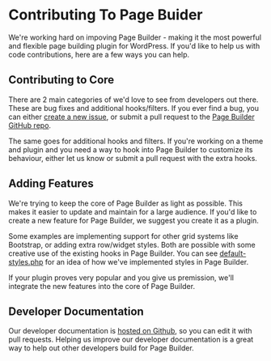 # Contributing To Page Buider

We're working hard on impoving Page Builder - making it the most powerful and flexible page building plugin for WordPress. If you'd like to help us with code contributions, here are a few ways you can help. 

## Contributing to Core

There are 2 main categories of we'd love to see from developers out there. These are bug fixes and additional hooks/filters. If you ever find a bug, you can either [create a new issue](https://github.com/siteorigin/siteorigin-panels/issues), or submit a pull request to the [Page Builder GitHub repo](https://github.com/siteorigin/siteorigin-panels).

The same goes for additional hooks and filters. If you're working on a theme and plugin and you need a way to hook into Page Builder to customize its behaviour, either let us know or submit a pull request with the extra hooks.

## Adding Features

We're trying to keep the core of Page Builder as light as possible. This makes it easier to update and maintain for a large audience. If you'd like to create a new feature for Page Builder, we suggest you create it as a plugin.

Some examples are implementing support for other grid systems like Bootstrap, or adding extra row/widget styles. Both are possible with some creative use of the existing hooks in Page Builder. You can see [default-styles.php](https://github.com/siteorigin/siteorigin-panels/blob/master/inc/default-styles.php) for an idea of how we've implemented styles in Page Builder.

If your plugin proves very popular and you give us premission, we'll integrate the new features into the core of Page Builder.

## Developer Documentation

Our developer documentation is [hosted on Github](https://github.com/siteorigin/docs), so you can edit it with pull requests. Helping us improve our developer documentation is a great way to help out other developers build for Page Builder.
